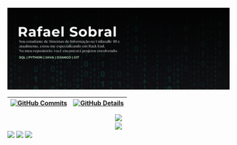 ![Capa](https://github.com/RafaSobral/RafaSobral/blob/main/bannerbia.png)

  
 | [![GitHub Commits](http://github-profile-summary-cards.vercel.app/api/cards/productive-time?username=RafaSobral&theme=2077&utcOffset=-3)](https://github.com/vn7n24fzkq/github-profile-summary-cards) | [![GitHub Details](http://github-profile-summary-cards.vercel.app/api/cards/profile-details?username=RafaSobral&theme=2077)](https://github.com/vn7n24fzkq/github-profile-summary-cards) |  
 | ----------- | ----------- |


 
  <div align="center" >
<a href="https://skillicons.dev"   >
  <img src="https://skillicons.dev/icons?i=python,java,django,git,vscode,github,vercel,postgres,discord,linkedin" />
</a>
  <br />

  </div>

 
   <div align="center" >
     <img src="https://github-profile-trophy.vercel.app/?username=RafaSobral&row=1&column=6&theme=dracula&margin-w=15&margin-h=15"/>
  </div>
  
 
 
 <div> 
                   <a href="https://www.linkedin.com/in/rafael-sobral-a80726197/" target="_blank"><img src="https://img.shields.io/badge/-LinkedIn-%230077B5?style=for-the-badge&logo=linkedin&logoColor=white" target="_blank"></a> 
                    <a href="https://instagram.com/eurafaelsobral" target="_blank"><img src="https://img.shields.io/badge/-Instagram-%23E4405F?style=for-the-badge&logo=instagram&logoColor=white" target="_blank"></a>
                    <a href = "rafaelsobraldelimaalves@gmail.com"><img src="https://img.shields.io/badge/-Gmail-%23333?style=for-the-badge&logo=gmail&logoColor=white" target="_blank"></a>
 </div>




